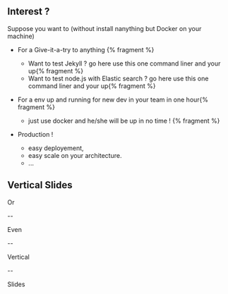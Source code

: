 

## Interest ?

Suppose you want to (without install nanything but Docker on your machine)

 *  For a Give-it-a-try to anything {% fragment %}
 	* Want to test Jekyll ? go here use this one command liner and your up{% fragment %}
 	* Want to test node.js with Elastic search ? go here use this one command liner and your up{% fragment %}


*  For a env up and running for new dev in your team in one hour{% fragment %}
	* just use docker and he/she will be up in no time ! {% fragment %}

* Production ! 
    * easy deployement,
	* easy scale on your architecture.
	* ...


## Vertical Slides

Or

--

Even

--

Vertical

--

Slides
